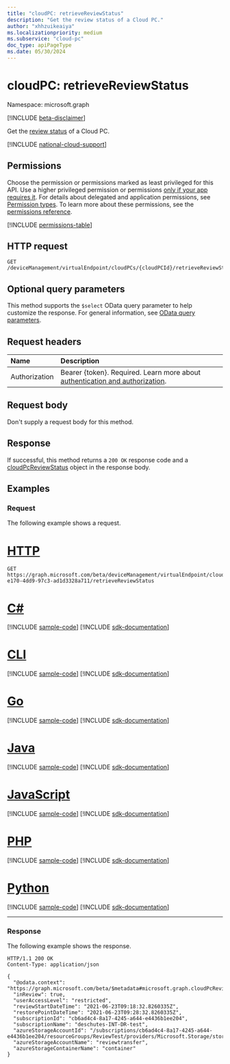 ```yaml
---
title: "cloudPC: retrieveReviewStatus"
description: "Get the review status of a Cloud PC."
author: "xhhzuikeaiya"
ms.localizationpriority: medium
ms.subservice: "cloud-pc"
doc_type: apiPageType
ms.date: 05/30/2024
---
```


# cloudPC: retrieveReviewStatus

Namespace: microsoft.graph

[!INCLUDE [beta-disclaimer](../../includes/beta-disclaimer.md)]

Get the [review status](..\resources\cloudpcreviewstatus.md) of a Cloud PC.

[!INCLUDE [national-cloud-support](../../includes/global-us.md)]

## Permissions

Choose the permission or permissions marked as least privileged for this API. Use a higher privileged permission or permissions [only if your app requires it](/graph/permissions-overview#best-practices-for-using-microsoft-graph-permissions). For details about delegated and application permissions, see [Permission types](/graph/permissions-overview#permission-types). To learn more about these permissions, see the [permissions reference](/graph/permissions-reference).

<!-- { "blockType": "permissions", "name": "cloudpc_retrievereviewstatus" } -->
[!INCLUDE [permissions-table](../includes/permissions/cloudpc-retrievereviewstatus-permissions.md)]

## HTTP request

<!-- {
  "blockType": "ignored"
}
-->

``` http
GET /deviceManagement/virtualEndpoint/cloudPCs/{cloudPCId}/retrieveReviewStatus
```

## Optional query parameters

This method supports the `$select` OData query parameter to help customize the response. For general information, see [OData query parameters](/graph/query-parameters).

## Request headers

|Name        |Description         |
|:---------- |:------------------ |
|Authorization|Bearer {token}. Required. Learn more about [authentication and authorization](/graph/auth/auth-concepts).|

## Request body

Don't supply a request body for this method.

## Response

If successful, this method returns a `200 OK` response code and a [cloudPcReviewStatus](../resources/cloudpcreviewstatus.md) object in the response body.

## Examples

### Request

The following example shows a request.

# [HTTP](#tab/http)
<!-- {
  "blockType": "request",
  "name": "cloudpc.retrieveReviewStatus"
}
-->

``` http
GET https://graph.microsoft.com/beta/deviceManagement/virtualEndpoint/cloudPCs/b0a9cde2-e170-4dd9-97c3-ad1d3328a711/retrieveReviewStatus
```

# [C#](#tab/csharp)
[!INCLUDE [sample-code](../includes/snippets/csharp/cloudpcretrievereviewstatus-csharp-snippets.md)]
[!INCLUDE [sdk-documentation](../includes/snippets/snippets-sdk-documentation-link.md)]

# [CLI](#tab/cli)
[!INCLUDE [sample-code](../includes/snippets/cli/cloudpcretrievereviewstatus-cli-snippets.md)]
[!INCLUDE [sdk-documentation](../includes/snippets/snippets-sdk-documentation-link.md)]

# [Go](#tab/go)
[!INCLUDE [sample-code](../includes/snippets/go/cloudpcretrievereviewstatus-go-snippets.md)]
[!INCLUDE [sdk-documentation](../includes/snippets/snippets-sdk-documentation-link.md)]

# [Java](#tab/java)
[!INCLUDE [sample-code](../includes/snippets/java/cloudpcretrievereviewstatus-java-snippets.md)]
[!INCLUDE [sdk-documentation](../includes/snippets/snippets-sdk-documentation-link.md)]

# [JavaScript](#tab/javascript)
[!INCLUDE [sample-code](../includes/snippets/javascript/cloudpcretrievereviewstatus-javascript-snippets.md)]
[!INCLUDE [sdk-documentation](../includes/snippets/snippets-sdk-documentation-link.md)]

# [PHP](#tab/php)
[!INCLUDE [sample-code](../includes/snippets/php/cloudpcretrievereviewstatus-php-snippets.md)]
[!INCLUDE [sdk-documentation](../includes/snippets/snippets-sdk-documentation-link.md)]

# [Python](#tab/python)
[!INCLUDE [sample-code](../includes/snippets/python/cloudpcretrievereviewstatus-python-snippets.md)]
[!INCLUDE [sdk-documentation](../includes/snippets/snippets-sdk-documentation-link.md)]

---

### Response

The following example shows the response.

<!-- {
  "blockType": "response",
  "truncated": true,
  "@odata.type": "microsoft.graph.cloudPcReviewStatus"
}
-->

``` http
HTTP/1.1 200 OK
Content-Type: application/json

{
  "@odata.context": "https://graph.microsoft.com/beta/$metadata#microsoft.graph.cloudPcReviewStatus",
  "inReview": true,
  "userAccessLevel": "restricted",
  "reviewStartDateTime": "2021-06-23T09:18:32.8260335Z",
  "restorePointDateTime": "2021-06-23T09:28:32.8260335Z",
  "subscriptionId": "cb6ad4c4-8a17-4245-a644-e4436b1ee204",
  "subscriptionName": "deschutes-INT-DR-test",
  "azureStorageAccountId": "/subscriptions/cb6ad4c4-8a17-4245-a644-e4436b1ee204/resourceGroups/ReviewTest/providers/Microsoft.Storage/storageAccounts/reviewtransfer",
  "azureStorageAccountName": "reviewtransfer",
  "azureStorageContainerName": "container"
}
```
